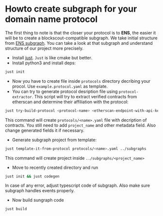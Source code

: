 
# Howto create subgraph for your domain name protocol

The first thing to note is that the closer your protocol is to **ENS**, the easier it will be to create a blockscout-compatible subgraph.
We take initial structure from [ENS subgraph](github.com/ensdomains/ens-subgraph). 
You can take a look at that subgraph and understand structure of our project more precisely.

+ Install [just](https://github.com/casey/just). `Just` is like cmake but better.
+ Install python3 and install deps:
  
```bash
just init
```

+ Now you have to create file inside `protocols` directory decribing your procol. Use `example.protocol.yaml` as template.
+ You can try to generate protocol desription file using `protocol-extractor`. This script will try to extract verified contracts from etherscan and determine their affiliation with the protocol:

```bash
just try-build-protocol <protocol-name> <etherscan-endpoint-with-api-key> <addresses-of-contracts-comma-separated>
```

This command will create `protocols/<name>.yaml` file with decription of contracts. You still need to add `project_name` and other metadata field. Also change generated fields it if necessary.

+ Generate subgraph project from template:

```bash
just template-it-from-protocol protocols/<name>.yaml ../subgraphs
```

This command will create project inside `../subgraphs/<project_name>`

+ Move to recently created directory and run

```bash
just init && just codegen
```

In case of any error, adjust typescript code of subgraph. Also make sure subgraph handles events properly.

+ Now build sungraph code
  
```bash
just build
```

